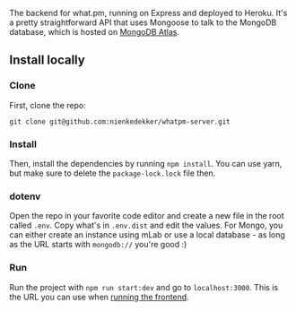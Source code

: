 The backend for what.pm, running on Express and deployed to Heroku. It's a pretty straightforward API that uses Mongoose to talk to the MongoDB database, which is hosted on [MongoDB Atlas](https://www.mongodb.com/cloud/atlas).

## Install locally

### Clone

First, clone the repo:

```
git clone git@github.com:nienkedekker/whatpm-server.git
```

### Install

Then, install the dependencies by running `npm install`. You can use yarn, but make sure to delete the `package-lock.lock` file then.

### dotenv

Open the repo in your favorite code editor and create a new file in the root called `.env`. Copy what's in `.env.dist` and edit the values. For Mongo, you can either create an instance using mLab or use a local database - as long as the URL starts with `mongodb://` you're good :)

### Run

Run the project with `npm run start:dev` and go to `localhost:3000`. This is the URL you can use when [running the frontend](https://github.com/nienkedekker/whatpm-client#connect-to-the-server).
